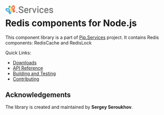 # <img src="https://github.com/pip-services/pip-services/raw/master/design/Logo.png" alt="Pip.Services Logo" style="max-width:30%"> <br/> Redis components for Node.js

This component library is a part of [Pip.Services](https://github.com/pip-services/pip-services) project.
It contains Redis components: RedisCache and RedisLock

Quick Links:

* [Downloads](https://github.com/pip-services-node/pip-services-redis-node/blob/master/doc/Downloads.md)
* [API Reference](https://pip-services3-node.github.io/pip-services3-redis-node/globals.html)
* [Building and Testing](https://github.com/pip-services-node/pip-services-redis-node/blob/master/doc/Development.md)
* [Contributing](https://github.com/pip-services-node/pip-services-redis-node/blob/master/doc/Development.md/#contrib)

## Acknowledgements

The library is created and maintained by **Sergey Seroukhov**.
